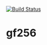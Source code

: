 [![Build Status](https://travis-ci.org/sec51/gf256.svg?branch=master)](https://travis-ci.org/sec51/gf256)

# gf256
